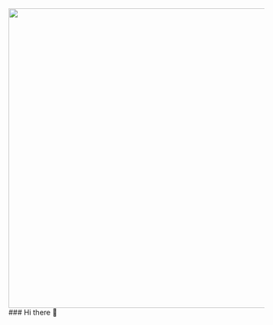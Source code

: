 <img align="right" height="590em" src="https://raw.githubusercontent.com/gist/fabrdiniz/74e0bbe3a86b772aa923993a39667b48/raw/ed3307fa32a34b16d44b389b7039c921aaca840e/githurbcard.svg"/>
### Hi there 👋

<!--
**fabrdiniz/fabrdiniz** is a ✨ _special_ ✨ repository because its `README.md` (this file) appears on your GitHub profile.

Here are some ideas to get you started:

- 🔭 I’m currently working on ...
- 🌱 I’m currently learning ...
- 👯 I’m looking to collaborate on ...
- 🤔 I’m looking for help with ...
- 💬 Ask me about ...
- 📫 How to reach me: ...
- 😄 Pronouns: ...
- ⚡ Fun fact: ...
-->
